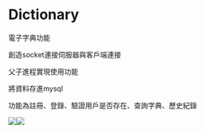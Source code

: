 # Dictionary
電子字典功能

創造socket連接伺服器與客戶端連接

父子進程實現使用功能

將資料存進mysql

功能為註冊、登錄、驗證用戶是否存在、查詢字典、歷史紀錄


<img src='https://github.com/huihuiman/Dictionary/blob/master/dict%E5%9C%96%E7%89%87/dict1.jpg'><img src='https://github.com/huihuiman/Dictionary/blob/master/dict%E5%9C%96%E7%89%87/dict2.jpg'>
